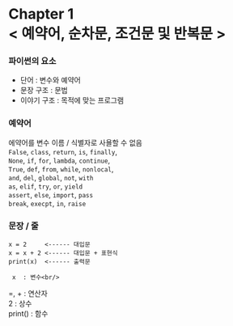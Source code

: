 Chapter 1<br/>
< 예약어, 순차문, 조건문 및 반복문 >
=====================


### 파이썬의 요소
- 단어 : 변수와 예약어
- 문장 구조 : 문법
- 이야기 구조 : 목적에 맞는 프로그램


### 예약어
에약어를 변수 이름 / 식별자로 사욜할 수 없음<br/>
`False`, `class`, `return`, `is`, `finally`,<br/>
`None`, `if`, `for`, `lambda`, `continue`,<br/>
`True`, `def`, `from`, `while`, `nonlocal`,<br/>
`and`, `del`, `global`, `not`, `with`<br/>
`as`, `elif`, `try`, `or`, `yield`<br/>
`assert`, `else`, `import`, `pass`<br/>
`break`, `execpt`, `in`, `raise`


### 문장 / 줄
```
x = 2     <------ 대입문
x = x + 2 <------ 대입문 + 표현식
print(x)  <------ 출력문
```
     x  : 변수<br/>
  =, +  : 연산자<br/>
     2  : 상수<br/>
print() : 함수<br/>
